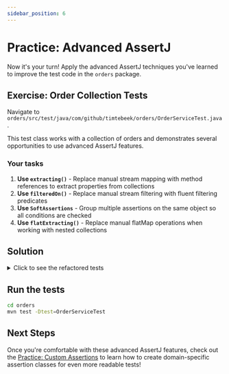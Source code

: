 ```yaml
---
sidebar_position: 6
---
```


# Practice: Advanced AssertJ

Now it's your turn! Apply the advanced AssertJ techniques you've learned to improve the test code in the `orders` package.

## Exercise: Order Collection Tests

Navigate to `orders/src/test/java/com/github/timtebeek/orders/OrderServiceTest.java`.

This test class works with a collection of orders and demonstrates several opportunities to use advanced AssertJ features.

### Your tasks

1. **Use `extracting()`** - Replace manual stream mapping with method references to extract properties from collections
2. **Use `filteredOn()`** - Replace manual stream filtering with fluent filtering predicates
3. **Use `SoftAssertions`** - Group multiple assertions on the same object so all conditions are checked
4. **Use `flatExtracting()`** - Replace manual flatMap operations when working with nested collections

## Solution

<details>
<summary>Click to see the refactored tests</summary>

```java title="OrderServiceTest.java"
package com.github.timtebeek.orders;

import org.assertj.core.api.SoftAssertions;
import org.junit.jupiter.api.BeforeEach;
import org.junit.jupiter.api.Test;

import java.math.BigDecimal;
import java.time.LocalDate;
import java.util.List;

import static org.assertj.core.api.Assertions.assertThat;

class OrderServiceTest {

    private List<Order> orders;

    @BeforeEach
    void setUp() {
        OrderItem item1 = new OrderItem("P1", "Laptop", "Electronics", 1,
          new BigDecimal("1000.00"), new BigDecimal("1000.00"));
        OrderItem item2 = new OrderItem("P2", "Mouse", "Electronics", 2,
          new BigDecimal("25.00"), new BigDecimal("50.00"));
        OrderItem item3 = new OrderItem("P3", "Keyboard", "Electronics", 1,
          new BigDecimal("75.00"), new BigDecimal("75.00"));

        orders = List.of(
          new Order("ORD-001", "CUST-001", LocalDate.of(2024, 1, 15), "PENDING",
            List.of(item1), new BigDecimal("1000.00"), new BigDecimal("85.00"),
            new BigDecimal("0.00"), new BigDecimal("50.00"), new BigDecimal("1035.00")),
          new Order("ORD-002", "CUST-002", LocalDate.of(2024, 1, 16), "CONFIRMED",
            List.of(item2, item3), new BigDecimal("125.00"), new BigDecimal("10.63"),
            new BigDecimal("9.99"), new BigDecimal("12.50"), new BigDecimal("133.12")),
          new Order("ORD-003", "CUST-001", LocalDate.of(2024, 1, 17), "SHIPPED",
            List.of(item1, item2), new BigDecimal("1050.00"), new BigDecimal("89.25"),
            new BigDecimal("0.00"), new BigDecimal("52.50"), new BigDecimal("1086.75"))
        );
    }

    @Test
    void extractingOrderIds() {
        // Refactored: Using extracting() instead of manual stream mapping
        assertThat(orders)
          .extracting(Order::getOrderId)
          .containsExactly("ORD-001", "ORD-002", "ORD-003");
    }

    @Test
    void filteringAndExtracting() {
        // Refactored: Using filteredOn() instead of manual stream filtering
        assertThat(orders)
          .filteredOn(order -> order.getCustomerId().equals("CUST-001"))
          .extracting(Order::getOrderId)
          .containsExactly("ORD-001", "ORD-003");
    }

    @Test
    void multipleAssertionsOnOrder() {
        // Refactored: Using soft assertions to group multiple checks
        Order order = orders.getFirst();

        SoftAssertions.assertSoftly(softly -> {
            softly.assertThat(order.getOrderId()).isEqualTo("ORD-001");
            softly.assertThat(order.getCustomerId()).isEqualTo("CUST-001");
            softly.assertThat(order.getStatus()).isEqualTo("PENDING");
            softly.assertThat(order.getSubtotal()).isEqualByComparingTo(new BigDecimal("1000.00"));
            softly.assertThat(order.getTotal()).isEqualByComparingTo(new BigDecimal("1035.00"));
            softly.assertThat(order.getItems()).hasSize(1);
        });
    }

    @Test
    void flatExtractingItems() {
        // Refactored: Using flatExtracting() instead of manual flatMap operations
        assertThat(orders)
          .flatExtracting(Order::getItems)
          .extracting(OrderItem::getProductName)
          .contains("Laptop", "Mouse", "Keyboard");
    }
}
```

</details>

## Run the tests

```bash
cd orders
mvn test -Dtest=OrderServiceTest
```

## Next Steps

Once you're comfortable with these advanced AssertJ features, check out the [Practice: Custom Assertions](./practice-custom-assertions.md) to learn how to create domain-specific assertion classes for even more readable tests!

